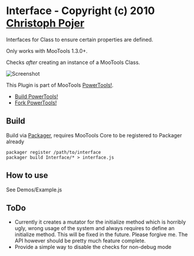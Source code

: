 Interface - Copyright (c) 2010 [Christoph Pojer](http://cpojer.net/)
=====================================================================================

Interfaces for Class to ensure certain properties are defined.

Only works with MooTools 1.3.0+.

Checks *after* creating an instance of a MooTools Class.

![Screenshot](http://cpojer.net/Logo/interface.png)

This Plugin is part of MooTools [PowerTools!](http://cpojer.net/PowerTools).

* [Build PowerTools!](http://cpojer.net/PowerTools)
* [Fork PowerTools!](https://github.com/cpojer/PowerTools)

Build
-----

Build via [Packager](http://github.com/kamicane/packager), requires MooTools Core to be registered to Packager already

	packager register /path/to/interface
	packager build Interface/* > interface.js

How to use
----------

See Demos/Example.js

ToDo
----

* Currently it creates a mutator for the initialize method which is horribly ugly, wrong usage of the system and always requires to define an initialize method. This will be fixed in the future. Please forgive me. The API however should be pretty much feature complete.
* Provide a simple way to disable the checks for non-debug mode
